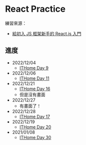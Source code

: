 # React Practice  
練習來源：
- [給初入 JS 框架新手的 React.js 入門](https://ithelp.ithome.com.tw/users/20116826/ironman/2278)

## 進度
- 2022/12/04
    - [ITHome Day 9](https://ithelp.ithome.com.tw/articles/10243347)
- 2022/12/06
    - [ITHome Day 11](https://ithelp.ithome.com.tw/articles/10244415)
- 2022/12/21
    - [ITHome Day 16](https://ithelp.ithome.com.tw/articles/10247575)
    - 但是沒有畫面
- 2022/12/27
    - 有畫面了！
- 2022/12/28
    - [ITHome Day 17](https://ithelp.ithome.com.tw/articles/10248535)
- 2022/12/19
    - [ITHome Day 20](https://ithelp.ithome.com.tw/articles/10249355)
- 2021/01/08
    - [ITHome Day 30](https://ithelp.ithome.com.tw/articles/10253406)